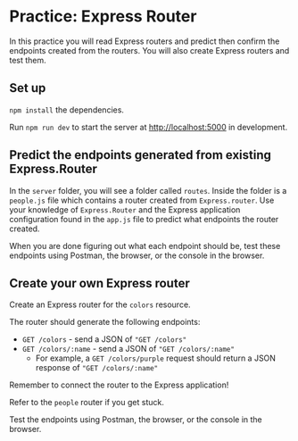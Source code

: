 # Practice: Express Router

In this practice you will read Express routers and predict then confirm the
endpoints created from the routers. You will also create Express routers and
test them.

## Set up

`npm install` the dependencies.

Run `npm run dev` to start the server at [http://localhost:5000] in
development.

## Predict the endpoints generated from existing Express.Router

In the `server` folder, you will see a folder called `routes`. Inside the folder
is a `people.js` file which contains a router created from `Express.router`.
Use your knowledge of `Express.Router` and the Express application configuration
found in the `app.js` file to predict what endpoints the router created.

When you are done figuring out what each endpoint should be, test these
endpoints using Postman, the browser, or the console in the browser.

## Create your own Express router

Create an Express router for the `colors` resource.

The router should generate the following endpoints:

- `GET /colors` - send a JSON of `"GET /colors"`
- `GET /colors/:name` - send a JSON of `"GET /colors/:name"`
  - For example, a `GET /colors/purple` request should return a JSON response of
    `"GET /colors/:name"`

Remember to connect the router to the Express application!

Refer to the `people` router if you get stuck.

Test the endpoints using Postman, the browser, or the console in the browser.

[http://localhost:5000]: http://localhost:5000
